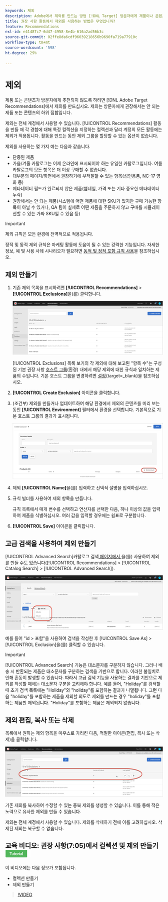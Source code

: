 ```yaml
---
keywords: 제외
description: Adobe에서 제외를 만드는 방법 [!DNL Target] 방문자에게 제품이나 콘텐츠를 추천하지 않도록 하는 방법에 대해 알아봅니다.
title: 권장 사항 활동에서 제외를 사용하는 방법은 무엇입니까?
feature: Recommendations
exl-id: e41487c7-6d47-4958-8e4b-616a2ad56b3c
source-git-commit: 02ffe8da6cdf96039218656b9690fa719a77910c
workflow-type: tm+mt
source-wordcount: '598'
ht-degree: 29%

---
```


# 제외

제품 또는 콘텐츠가 방문자에게 추천되지 않도록 하려면 [!DNL Adobe Target Recommendations]에서 제외를 만드십시오. 제외는 방문자에게 권장해서는 안 되는 제품 또는 콘텐츠의 하위 집합입니다.

제외는 전체 계정에서 사용할 수 있습니다. [!UICONTROL Recommendations] 활동을 만들 때 각 경험에 대해 특정 컬렉션을 지정하는 컬렉션과 달리 계정의 모든 활동에는 제외가 적용됩니다. 활동을 만드는 동안 제외 그룹을 할당할 수 있는 옵션이 없습니다.

제외를 사용하는 몇 가지 예는 다음과 같습니다.

* 단종된 제품
* 가을/겨울 카탈로그는 이제 온라인에 표시되어야 하는 유일한 카탈로그입니다. 여름 카탈로그의 모든 항목은 더 이상 구매할 수 없습니다.
* 대부분의 페이지/화면에서 권장하기에 부적절할 수 있는 항목(성인용품, NC-17 영화 등)
* 메타데이터 필드가 완료되지 않은 제품(썸네일, 가격 또는 기타 중요한 메타데이터 누락)
* 권장해서는 안 되는 제품(시스템에 어떤 제품에 대한 SKU가 있지만 구매 가능한 항목이 아닐 수 있거나, QA 팀이 실제로 어떤 제품을 주문하지 않고 구매를 시뮬레이션할 수 있는 가짜 SKU일 수 있음 등)

>[!IMPORTANT]
>
>제외 규칙은 모든 환경에 전역적으로 적용됩니다.
>
>정적 및 동적 제외 규칙은 마케팅 활동에 도움이 될 수 있는 강력한 기능입니다. 자세한 정보, 예 및 사용 사례 시나리오가 필요하면 [동적 및 정적 포함 규칙 사용](/help/main/c-recommendations/c-algorithms/use-dynamic-and-static-inclusion-rules.md#concept_4CB5C0FA705D4E449BD0B37B3D987F9F)을 참조하십시오.

## 제외 만들기

1. 기존 제외 목록을 표시하려면 **[!UICONTROL Recommendations]** > **[!UICONTROL Exclusions]**&#x200B;을(를) 클릭합니다.

   ![exclusions_list 이미지](assets/exclusions_list.png)

   [!UICONTROL Exclusions] 목록 보기의 각 제외에 대해 보고된 &quot;항목 수&quot;는 구성된 기본 권장 사항 [호스트 그룹](/help/main/administrating-target/hosts.md)(환경) 내에서 해당 제외에 대한 규칙과 일치하는 제품의 수입니다. 기본 호스트 그룹을 변경하려면 [설정](https://experienceleague.adobe.com/docs/target-dev/developer/recommendations.html){target=_blank}을 참조하십시오.

1. **[!UICONTROL Create Exclusion]** 아이콘을 클릭합니다.

1. (조건부) 제외를 만들거나 업데이트하여 해당 환경에서 제외의 콘텐츠를 미리 보는 동안 **[!UICONTROL Environment]** 필터에서 환경을 선택합니다. 기본적으로 기본 호스트 그룹의 결과가 표시됩니다.

   ![제외 만들기](/help/main/c-recommendations/c-products/assets/CreateExclusion.png)

1. 제외 **[!UICONTROL Name]**&#x200B;을(를) 입력하고 선택적 설명을 입력하십시오.

1. 규칙 빌더를 사용하여 제외 항목을 만듭니다.

   규칙 목록에서 매개 변수를 선택하고 연산자를 선택한 다음, 하나 이상의 값을 입력하여 제품을 식별하십시오. 여러 값을 입력할 경우에는 쉼표로 구분합니다.

1. **[!UICONTROL Save]** 아이콘을 클릭합니다.

## 고급 검색을 사용하여 제외 만들기

[!UICONTROL Advanced Search]카탈로그 검색[ 페이지에서 ](/help/main/c-recommendations/c-products/catalog-search.md#save-as)을(를) 사용하여 제외를 만들 수도 있습니다([!UICONTROL Recommendations] > [!UICONTROL Catalog Search] > [!UICONTROL Advanced Search]).

![다른 이름으로 저장 대화 상자](/help/main/c-recommendations/c-products/assets/save-as.png)

예를 들어 &quot;id > 포함&quot;을 사용하여 검색을 작성한 후 [!UICONTROL Save As] > [!UICONTROL Exclusion]을(를) 클릭할 수 있습니다.

>[!IMPORTANT]
>
>[!UICONTROL Advanced Search] 기능은 대소문자를 구분하지 않습니다. 그러나 배송 시 반환되는 제품은 대소문자를 구분하는 검색을 기반으로 합니다. 이러한 불일치로 인해 혼동이 발생할 수 있습니다. 따라서 고급 검색 기능을 사용하는 결과를 기반으로 제외를 작성할 때에는 대소문자 구분을 고려해야 합니다. 예를 들어, &quot;Holiday&quot;를 검색할 때 초기 검색 목록에는 &quot;Holiday&quot;와 &quot;holiday&quot;를 포함하는 결과가 나열됩니다. 그런 다음 &quot;holiday&quot;를 포함하는 제품을 제외할 의도로 제외를 만드는 경우 &quot;holiday&quot;를 포함하는 제품만 제외됩니다. &quot;Holiday&quot;를 포함하는 제품은 제외되지 않습니다.

## 제외 편집, 복사 또는 삭제

목록에서 원하는 제외 항목을 마우스로 가리킨 다음, 적절한 아이콘(편집, 복사 또는 삭제)을 클릭합니다.

![제외에 대한 가리키기 아이콘](/help/main/c-recommendations/c-products/assets/hover-exclusions.png)

기존 제외를 복사하여 수정할 수 있는 중복 제외를 생성할 수 있습니다. 이를 통해 적은 노력으로 유사한 제외를 만들 수 있습니다.

제외는 전체 계정에서 사용할 수 있습니다. 제외를 삭제하기 전에 이를 고려하십시오. 삭제된 제외는 복구할 수 없습니다.

## 교육 비디오: 권장 사항(7:05)에서 컬렉션 및 제외 만들기 ![튜토리얼 배지](/help/main/assets/tutorial.png)

이 비디오에는 다음 정보가 포함됩니다.

* 컬렉션 만들기
* 제외 만들기

>[!VIDEO](https://video.tv.adobe.com/v/27689)
